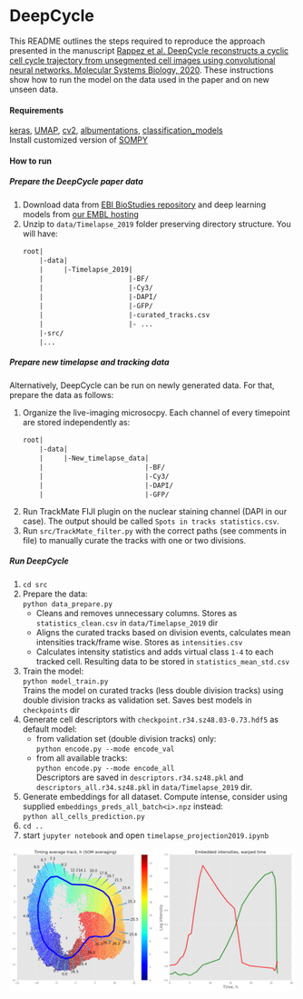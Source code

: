 # DeepCycle

This README outlines the steps required to reproduce the approach presented in the manuscript [Rappez et al. DeepCycle reconstructs a cyclic cell cycle trajectory from unsegmented cell images using convolutional neural networks. Molecular Systems Biology, 2020](https://www.embopress.org/doi/full/10.15252/msb.20209474). These instructions show how to run the model on the data used in the paper and on new unseen data.

#### Requirements
[keras](https://keras.io), [UMAP](https://github.com/lmcinnes/umap), [cv2](https://pypi.org/project/opencv-python/), [albumentations](https://github.com/albumentations-team/albumentations), [classification_models](https://github.com/qubvel/classification_models)  
Install customized version of [SOMPY](https://github.com/alexander-rakhlin/SOMPY)

#### How to run
##### Prepare the DeepCycle paper data
1. Download data from [EBI BioStudies repository](https://www.ebi.ac.uk/biostudies/studies/S-BSST323) and deep learning models from [our EMBL hosting](https://oc.embl.de/index.php/s/aTtsCjYqGuI4cqj)
2. Unzip to `data/Timelapse_2019` folder preserving directory structure. You will have: 
    ```
    root|
        |-data|
        |     |-Timelapse_2019|
        |                     |-BF/
        |                     |-Cy3/
        |                     |-DAPI/
        |                     |-GFP/
        |                     |-curated_tracks.csv
        |                     |- ...
        |-src/
        |...
    ```

##### Prepare new timelapse and tracking data
Alternatively, DeepCycle can be run on newly generated data. For that, prepare the data as follows: 
1. Organize the live-imaging microsocpy. Each channel of every timepoint are stored independently as: 
    ```
    root|
        |-data|
        |     |-New_timelapse_data|
        |                         |-BF/
        |                         |-Cy3/
        |                         |-DAPI/
        |                         |-GFP/
    ```
2. Run TrackMate FIJI plugin on the nuclear staining channel (DAPI in our case). The output should be called `Spots in tracks statistics.csv`.
3. Run `src/TrackMate_filter.py` with the correct paths (see comments in file) to manually curate the tracks with one or two divisions.

##### Run DeepCycle
1. `cd src`
2. Prepare the data:  
`python data_prepare.py`
    - Cleans and removes unnecessary columns. Stores as `statistics_clean.csv` in `data/Timelapse_2019` dir
    - Aligns the curated tracks based on division events, calculates mean intensities track/frame wise. Stores as `intensities.csv`  
    - Calculates intensity statistics and adds virtual class `1-4` to each tracked cell. Resulting data to be stored in `statistics_mean_std.csv`
3. Train the model:  
`python model_train.py`  
Trains the model  on curated tracks (less double division tracks) using double division tracks as validation set. Saves best models in `checkpoints` dir
4. Generate cell descriptors with `checkpoint.r34.sz48.03-0.73.hdf5` as default model:
    - from validation set (double division tracks) only:  
    `python encode.py --mode encode_val`  
    - from all available tracks:  
    `python encode.py --mode encode_all`  
Descriptors are saved in `descriptors.r34.sz48.pkl` and `descriptors_all.r34.sz48.pkl` in `data/Timelapse_2019` dir.    
5. Generate embeddings for all dataset. Compute intense, consider using supplied `embeddings_preds_all_batch<i>.npz` instead:  
`python all_cells_prediction.py`
6. `cd ..`   
7. start `jupyter notebook` and open `timelapse_projection2019.ipynb`  

  
![](./images/SOM.png) 
